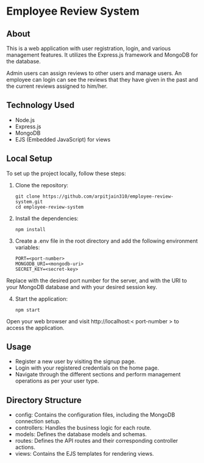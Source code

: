 # Employee Review System

## About

This is a web application with user registration, login, and various management features.  It utilizes the Express.js framework and MongoDB for the database.

Admin users can assign reviews to other users and manage users.
An employee can login can see the reviews that they have given in the past and the current reviews assigned to him/her.

## Technology Used
- Node.js
- Express.js
- MongoDB
- EJS (Embedded JavaScript) for views

## Local Setup
To set up the project locally, follow these steps:

1. Clone the repository:

   ```
   git clone https://github.com/arpitjain310/employee-review-system.git
   cd employee-review-system
   ```
2. Install the dependencies:

    ```
    npm install
    ```

3. Create a .env file in the root directory and add the following environment variables:

    ```
    PORT=<port-number>
    MONGODB_URI=<mongodb-uri>
    SECRET_KEY=<secret-key>
    ```
Replace <port-number> with the desired port number for the server, and <mongodb-uri> with the URI to your MongoDB database and <secret-key> with your desired session key.

4. Start the application:

    ```
    npm start
    ```

Open your web browser and visit http://localhost:< port-number > to access the application.

## Usage

* Register a new user by visiting the signup page.
* Login with your registered credentials on the home page.
* Navigate through the different sections and perform management operations as per your user type.

## Directory Structure

* config: Contains the configuration files, including the MongoDB connection setup.
* controllers: Handles the business logic for each route.
* models: Defines the database models and schemas.
* routes: Defines the API routes and their corresponding controller actions.
* views: Contains the EJS templates for rendering views.

